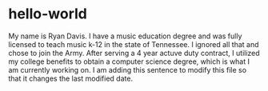 # hello-world

My name is Ryan Davis. I have a music education degree and was fully licensed to teach music k-12 in the state of Tennessee. I ignored all that and chose to join the Army. After 
serving a 4 year actuve duty contract, I utilized my college benefits to obtain a computer science degree, which is what I am currently working on. I am adding this sentence
to modify this file so that it changes the last modified date. 

